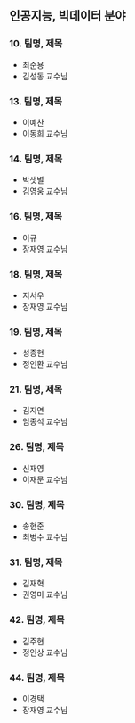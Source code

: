 ## 인공지능, 빅데이터 분야

### 10. 팀명, 제목
- 최준용
- 김성동 교수님

### 13. 팀명, 제목
- 이예찬
- 이동희 교수님
### 14. 팀명, 제목
- 박샛별
- 김영웅 교수님

### 16. 팀명, 제목
- 이규
- 장재영 교수님

### 18. 팀명, 제목
- 지서우
- 장재영 교수님

### 19. 팀명, 제목
- 성종현
- 정인환 교수님

### 21. 팀명, 제목
- 김지연
- 엄종석 교수님

### 26. 팀명, 제목
- 신재영
- 이재문 교수님

### 30. 팀명, 제목
- 송현준
- 최병수 교수님

### 31. 팀명, 제목
- 김재혁
- 권영미 교수님

### 42. 팀명, 제목
- 김주현
- 정인상 교수님

### 44. 팀명, 제목
- 이경택
- 장재영 교수님
